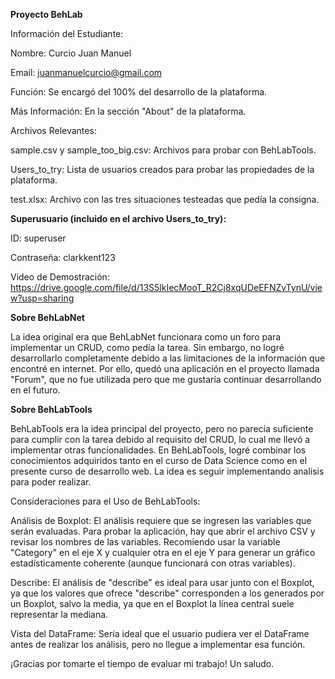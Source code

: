 **Proyecto BehLab**

Información del Estudiante:

Nombre: Curcio Juan Manuel

Email: juanmanuelcurcio@gmail.com

Función: Se encargó del 100% del desarrollo de la plataforma.

Más Información: En la sección "About" de la plataforma.


Archivos Relevantes:

sample.csv y sample_too_big.csv: Archivos para probar con BehLabTools.

Users_to_try: Lista de usuarios creados para probar las propiedades de la plataforma.

test.xlsx: Archivo con las tres situaciones testeadas que pedía la consigna.


**Superusuario (incluido en el archivo Users_to_try):**

ID: superuser

Contraseña: clarkkent123

Video de Demostración: https://drive.google.com/file/d/13S5lkIecMooT_R2Cj8xqUDeEFNZvTynU/view?usp=sharing

**Sobre BehLabNet**

La idea original era que BehLabNet funcionara como un foro para implementar un CRUD, como pedía la tarea. Sin embargo, no logré desarrollarlo completamente debido a las limitaciones de la información que encontré en internet. Por ello, quedó una aplicación en el proyecto llamada "Forum", que no fue utilizada pero que me gustaría continuar desarrollando en el futuro.

**Sobre BehLabTools**

BehLabTools era la idea principal del proyecto, pero no parecía suficiente para cumplir con la tarea debido al requisito del CRUD, lo cual me llevó a implementar otras funcionalidades. En BehLabTools, logré combinar los conocimientos adquiridos tanto en el curso de Data Science como en el presente curso de desarrollo web. La idea es seguir implementando analisis para poder realizar.


Consideraciones para el Uso de BehLabTools:

Análisis de Boxplot: El análisis requiere que se ingresen las variables que serán evaluadas. Para probar la aplicación, hay que abrir el archivo CSV y revisar los nombres de las variables. Recomiendo usar la variable "Category" en el eje X y cualquier otra en el eje Y para generar un gráfico estadísticamente coherente (aunque funcionará con otras variables).

Describe: El análisis de "describe" es ideal para usar junto con el Boxplot, ya que los valores que ofrece "describe" corresponden a los generados por un Boxplot, salvo la media, ya que en el Boxplot la línea central suele representar la mediana.

Vista del DataFrame: Sería ideal que el usuario pudiera ver el DataFrame antes de realizar los análisis, pero no llegue a implementar esa función.

¡Gracias por tomarte el tiempo de evaluar mi trabajo! Un saludo.
